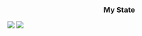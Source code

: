 <!--
**InJoon-L/InJoon-L** is a ✨ _special_ ✨ repository because its `README.md` (this file) appears on your GitHub profile.

Here are some ideas to get you started:

- 🔭 I’m currently working on ...
- 🌱 I’m currently learning ...
- 👯 I’m looking to collaborate on ...
- 🤔 I’m looking for help with ...
- 💬 Ask me about ...
- 📫 How to reach me: ...
- 😄 Pronouns: ...
- ⚡ Fun fact: ...
-->
<h3 align="center">  My State </h3>

![](https://github-readme-stats.vercel.app/api?username=InJoon-L&count_private=true&show_icons=true)
![](https://github-readme-stats.vercel.app/api/top-langs/?username=InJoon-L&layout=compact&count_private=true&langs_count=30)
